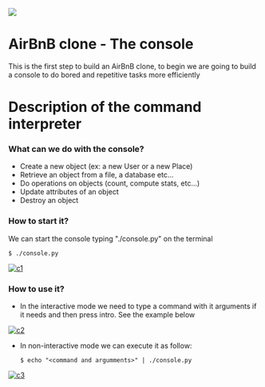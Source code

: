 ![](https://i.ibb.co/9TBvpkt/hbnb.png)
# AirBnB clone - The console
This is the first step to build an AirBnB clone, to begin we are going to build a console to do bored and repetitive tasks more efficiently


# Description of the command interpreter
### What can we do with the console?
  - Create a new object (ex: a new User or a new Place)
  - Retrieve an object from a file, a database etc…
  - Do operations on objects (count, compute stats, etc…)
  - Update attributes of an object
  - Destroy an object
 
 
### How to start it?
We can start the console typing "./console.py" on the terminal

`$ ./console.py`

<a href="https://imgbb.com/"><img src="https://i.ibb.co/x8Mjys8/c1.png" alt="c1" border="0"></a>

### How to use it?
- In the interactive mode we need to type a command with it arguments if it needs and then press intro. See the example below

<a href="https://ibb.co/RQ41dh4"><img src="https://i.ibb.co/MP5bQ85/c2.png" alt="c2" border="0"></a>

- In non-interactive mode we can execute it as follow:

   `$ echo "<command and argumments>" | ./console.py`

<a href="https://imgbb.com/"><img src="https://i.ibb.co/y4vpV7Q/c3.png" alt="c3" border="0"></a>

